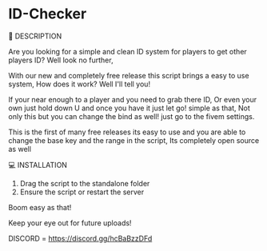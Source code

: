 # ID-Checker

📖 DESCRIPTION

Are you looking for a simple and clean ID system for players to get other players ID? Well look no further,

With our new and completely free release this script brings a easy to use system, How does it work? Well I'll tell you!

If your near enough to a player and you need to grab there ID, Or even your own just hold down U and once you have it just let go! simple as that, Not only this but you can change the bind as well! just go to the fivem settings.

This is the first of many free releases its easy to use and you are able to change the base key and the range in the script, Its completely open source as well

💻 INSTALLATION

1) Drag the script to the standalone folder
2) Ensure the script or restart the server

Boom easy as that!

Keep your eye out for future uploads!

DISCORD = https://discord.gg/hcBaBzzDFd
